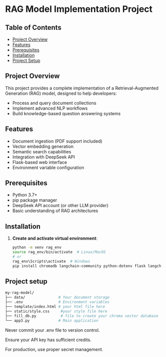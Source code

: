 # RAG Model Implementation Project


## Table of Contents
- [Project Overview](#project-overview)
- [Features](#features)
- [Prerequisites](#prerequisites)
- [Installation](#installation)
- [Project Setup](#project-setup)
  

## Project Overview

This project provides a complete implementation of a Retrieval-Augmented Generation (RAG) model, designed to help developers:
- Process and query document collections
- Implement advanced NLP workflows
- Build knowledge-based question answering systems

## Features

- Document ingestion (PDF support included)
- Vector embedding generation
- Semantic search capabilities
- Integration with DeepSeek API
- Flask-based web interface
- Environment variable configuration

## Prerequisites

- Python 3.7+
- pip package manager
- DeepSeek API account (or other LLM provider)
- Basic understanding of RAG architectures

## Installation

1. **Create and activate virtual environment**:
   ```bash
   python -m venv rag_env
   source rag_env/bin/activate  # Linux/MacOS
   # or
   rag_env\Scripts\activate  # Windows
   pip install chromadb langchain-community python-dotenv flask langchain pypdf2

## Project setup
```bash
my-rag-model/
├── data/               # Your document storage               
├── .env                # Environment variables
├── template/index.html # your html file here
├── static/style.css     #your style file here       
├── fill_db.py           # file to create your chroma vector database
└── app3.py             # Main application
```
Never commit your .env file to version control.

Ensure your API key has sufficient credits.

For production, use proper secret management.

